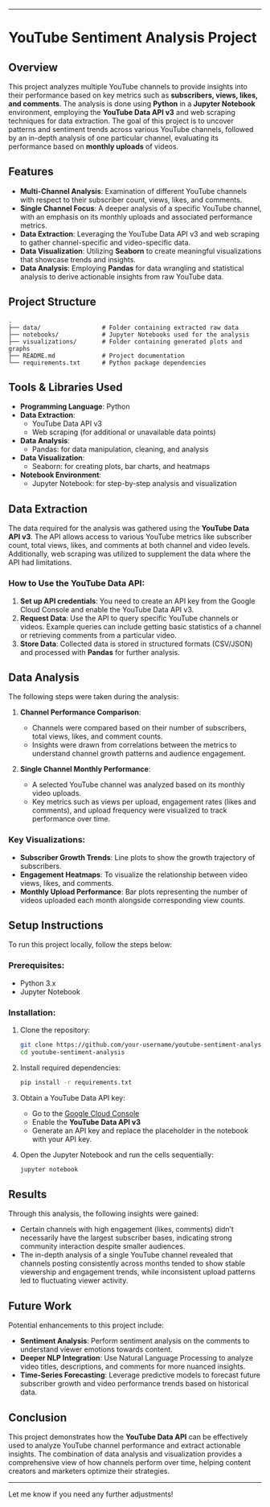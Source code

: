 

---

# YouTube Sentiment Analysis Project

## Overview
This project analyzes multiple YouTube channels to provide insights into their performance based on key metrics such as **subscribers, views, likes, and comments**. The analysis is done using **Python** in a **Jupyter Notebook** environment, employing the **YouTube Data API v3** and web scraping techniques for data extraction. The goal of this project is to uncover patterns and sentiment trends across various YouTube channels, followed by an in-depth analysis of one particular channel, evaluating its performance based on **monthly uploads** of videos.

## Features
- **Multi-Channel Analysis**: Examination of different YouTube channels with respect to their subscriber count, views, likes, and comments.
- **Single Channel Focus**: A deeper analysis of a specific YouTube channel, with an emphasis on its monthly uploads and associated performance metrics.
- **Data Extraction**: Leveraging the YouTube Data API v3 and web scraping to gather channel-specific and video-specific data.
- **Data Visualization**: Utilizing **Seaborn** to create meaningful visualizations that showcase trends and insights.
- **Data Analysis**: Employing **Pandas** for data wrangling and statistical analysis to derive actionable insights from raw YouTube data.

## Project Structure
```
.
├── data/                 # Folder containing extracted raw data
├── notebooks/            # Jupyter Notebooks used for the analysis
├── visualizations/       # Folder containing generated plots and graphs
├── README.md             # Project documentation
└── requirements.txt      # Python package dependencies
```

## Tools & Libraries Used
- **Programming Language**: Python
- **Data Extraction**: 
  - YouTube Data API v3
  - Web scraping (for additional or unavailable data points)
- **Data Analysis**: 
  - Pandas: for data manipulation, cleaning, and analysis
- **Data Visualization**: 
  - Seaborn: for creating plots, bar charts, and heatmaps
- **Notebook Environment**: 
  - Jupyter Notebook: for step-by-step analysis and visualization

## Data Extraction
The data required for the analysis was gathered using the **YouTube Data API v3**. The API allows access to various YouTube metrics like subscriber count, total views, likes, and comments at both channel and video levels. Additionally, web scraping was utilized to supplement the data where the API had limitations.

### How to Use the YouTube Data API:
1. **Set up API credentials**: You need to create an API key from the Google Cloud Console and enable the YouTube Data API v3.
2. **Request Data**: Use the API to query specific YouTube channels or videos. Example queries can include getting basic statistics of a channel or retrieving comments from a particular video.
3. **Store Data**: Collected data is stored in structured formats (CSV/JSON) and processed with **Pandas** for further analysis.

## Data Analysis
The following steps were taken during the analysis:
1. **Channel Performance Comparison**:
   - Channels were compared based on their number of subscribers, total views, likes, and comment counts.
   - Insights were drawn from correlations between the metrics to understand channel growth patterns and audience engagement.

2. **Single Channel Monthly Performance**:
   - A selected YouTube channel was analyzed based on its monthly video uploads.
   - Key metrics such as views per upload, engagement rates (likes and comments), and upload frequency were visualized to track performance over time.

### Key Visualizations:
- **Subscriber Growth Trends**: Line plots to show the growth trajectory of subscribers.
- **Engagement Heatmaps**: To visualize the relationship between video views, likes, and comments.
- **Monthly Upload Performance**: Bar plots representing the number of videos uploaded each month alongside corresponding view counts.
  
## Setup Instructions
To run this project locally, follow the steps below:

### Prerequisites:
- Python 3.x
- Jupyter Notebook

### Installation:
1. Clone the repository:
   ```bash
   git clone https://github.com/your-username/youtube-sentiment-analysis.git
   cd youtube-sentiment-analysis
   ```
2. Install required dependencies:
   ```bash
   pip install -r requirements.txt
   ```

3. Obtain a YouTube Data API key:
   - Go to the [Google Cloud Console](https://console.cloud.google.com/)
   - Enable the **YouTube Data API v3**
   - Generate an API key and replace the placeholder in the notebook with your API key.

4. Open the Jupyter Notebook and run the cells sequentially:
   ```bash
   jupyter notebook
   ```

## Results
Through this analysis, the following insights were gained:
- Certain channels with high engagement (likes, comments) didn’t necessarily have the largest subscriber bases, indicating strong community interaction despite smaller audiences.
- The in-depth analysis of a single YouTube channel revealed that channels posting consistently across months tended to show stable viewership and engagement trends, while inconsistent upload patterns led to fluctuating viewer activity.

## Future Work
Potential enhancements to this project include:
- **Sentiment Analysis**: Perform sentiment analysis on the comments to understand viewer emotions towards content.
- **Deeper NLP Integration**: Use Natural Language Processing to analyze video titles, descriptions, and comments for more nuanced insights.
- **Time-Series Forecasting**: Leverage predictive models to forecast future subscriber growth and video performance trends based on historical data.

## Conclusion
This project demonstrates how the **YouTube Data API** can be effectively used to analyze YouTube channel performance and extract actionable insights. The combination of data analysis and visualization provides a comprehensive view of how channels perform over time, helping content creators and marketers optimize their strategies.

---

Let me know if you need any further adjustments!
